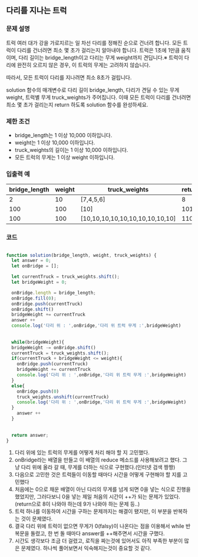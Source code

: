 ## 다리를 지나는 트럭

### **문제 설명**

트럭 여러 대가 강을 가로지르는 일 차선 다리를 정해진 순으로 건너려 합니다. 모든 트럭이 다리를 건너려면 최소 몇 초가 걸리는지 알아내야 합니다. 트럭은 1초에 1만큼 움직이며, 다리 길이는 bridge_length이고 다리는 무게 weight까지 견딥니다.※ 트럭이 다리에 완전히 오르지 않은 경우, 이 트럭의 무게는 고려하지 않습니다.

따라서, 모든 트럭이 다리를 지나려면 최소 8초가 걸립니다.

solution 함수의 매개변수로 다리 길이 bridge_length, 다리가 견딜 수 있는 무게 weight, 트럭별 무게 truck_weights가 주어집니다. 이때 모든 트럭이 다리를 건너려면 최소 몇 초가 걸리는지 return 하도록 solution 함수를 완성하세요.

### 제한 조건

- bridge_length는 1 이상 10,000 이하입니다.
- weight는 1 이상 10,000 이하입니다.
- truck_weights의 길이는 1 이상 10,000 이하입니다.
- 모든 트럭의 무게는 1 이상 weight 이하입니다.

### 입출력 예

|bridge_length|weight|truck_weights|return|
|---|---|---|---|
|2|10|[7,4,5,6]|8|
|100|100|[10]|101|
|100|100|[10,10,10,10,10,10,10,10,10,10]|110|

### 코드

```jsx

function solution(bridge_length, weight, truck_weights) {
  let answer = 0;
  let onBridge = [];

  let currentTruck = truck_weights.shift();
  let bridgeWeight = 0;

  onBridge.length = bridge_length;
  onBridge.fill(0);
  onBridge.push(currentTruck)
  onBridge.shift()
  bridgeWeight += currentTruck
  answer ++
  console.log('다리 위 : ',onBridge,'다리 위 트럭 무게 :',bridgeWeight)
  
  
  while(bridgeWeight){
  bridgeWeight -= onBridge.shift()
  currentTruck = truck_weights.shift();
  if(currentTruck + bridgeWeight <= weight){
    onBridge.push(currentTruck)
    bridgeWeight += currentTruck
    console.log('다리 위 : ',onBridge,'다리 위 트럭 무게 :',bridgeWeight)
  }
  else{
    onBridge.push(0)
    truck_weights.unshift(currentTruck)
    console.log('다리 위 : ',onBridge,'다리 위 트럭 무게 :',bridgeWeight)
  }
    answer ++
  }
  
  
  return answer;
}
```

1. 다리 위에 있는 트럭의 무게를 어떻게 처리 해야 할 지 고민했다.
2. onBridge라는 배열을 만들고 이 배열의 reduce 메소드를 사용해보려고 했다. 그냥 다리 위에 올라 갈 때, 무게를 더하는 식으로 구현했다.(인터넷 검색 짱짱)
3. 다음으로 고민한 것은 트럭들이 이동할 때마다 시간을 어떻게 구현해야 할 지를 고민했다
4. 처음에는 0으로 채운 배열이 아닌 다리의 무게를 넘게 되면 0을 넣는 식으로 진행을 했었지만, 그러다보니 0을 넣는 제일 처음의 시간이 ++가 되는 문제가 있었다. (return으로 8이 나와야 하는데 9가 나와야 하는 문제 등..)
5. 트럭 하나를 이동하여 시간을 구하는 문제까지는 해결이 됐지만, 이 부분을 반복하는 것이 문제였다.
6. 결국 다리 위에 트럭이 없으면 무게가 0(falsy)이 나온다는 점을 이용해서 while 반복문을 돌렸고, 한 번 돌 때마다 answer를 ++해주면서 시간을 구했다.
7. 시간도 생각보다 조금 더 걸렸고, 로직을 짜는것에 있어서도 아직 부족한 부분이 많은 문제였다. 하나씩 풀어보면서 익숙해지는것이 중요할 것 같다.
